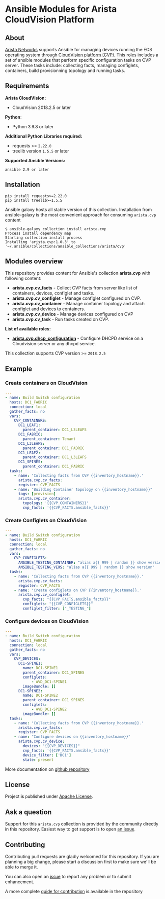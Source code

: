 # Ansible Modules for Arista CloudVision Platform

## About

[Arista Networks](https://www.arista.com/) supports Ansible for managing devices running the EOS operating system through [CloudVision platform (CVP)](https://www.arista.com/en/products/eos/eos-cloudvision). This roles includes a set of ansible modules that perform specific configuration tasks on CVP server. These tasks include: collecting facts, managing configlets, containers, build provisionning topology and running tasks.

## Requirements

__Arista CloudVision:__

- CloudVision 2018.2.5 or later

__Python:__

- Python 3.6.8 or later

__Additional Python Libraries required:__

- requests >= `2.22.0`
- treelib version `1.5.5` or later

__Supported Ansible Versions:__

    ansible 2.9 or later

## Installation

```shell
pip install requests>=2.22.0
pip install treelib>=1.5.5
```

Ansible galaxy hosts all stable version of this collection. Installation from ansible-galaxy is the most convenient approach for consuming `arista.cvp` content

```shell
$ ansible-galaxy collection install arista.cvp
Process install dependency map
Starting collection install process
Installing 'arista.cvp:1.0.3' to '~/.ansible/collections/ansible_collections/arista/cvp'
```

## Modules overview

This repository provides content for Ansible's collection __arista.cvp__ with following content:

- __arista.cvp.cv_facts__ - Collect CVP facts from server like list of containers, devices, configlet and tasks.
- __arista.cvp.cv_configlet__ -  Manage configlet configured on CVP.
- __arista.cvp.cv_container__ -  Manage container topology and attach configlet and devices to containers.
- __arista.cvp.cv_device__ - Manage devices configured on CVP
- __arista.cvp.cv_task__ - Run tasks created on CVP.

__List of available roles:__

- [__arista.cvp.dhcp_configuration__](roles/dhcp_configuration/README.md) - Configure DHCPD service on a Cloudvision server or any dhcpd service.

This collection supports CVP version >= `2018.2.5`

## Example

### Create containers on CloudVision

```yaml
---
- name: Build Switch configuration
  hosts: DC1_FABRIC
  connection: local
  gather_facts: no
  vars:
    CVP_CONTAINERS:
      DC1_LEAF1:
        parent_container: DC1_L3LEAFS
      DC1_FABRIC:
        parent_container: Tenant
      DC1_L3LEAFS:
        parent_container: DC1_FABRIC
      DC1_LEAF2:
        parent_container: DC1_L3LEAFS
      DC1_SPINES:
        parent_container: DC1_FABRIC
  tasks:
    - name: 'Collecting facts from CVP {{inventory_hostname}}.'
      arista.cvp.cv_facts:
      register: CVP_FACTS
    - name: "Building Container topology on {{inventory_hostname}}"
      tags: [provision]
      arista.cvp.cv_container:
        topology: '{{CVP_CONTAINERS}}'
        cvp_facts: '{{CVP_FACTS.ansible_facts}}'
```

### Create Configlets on CloudVision

```yaml
---
- name: Build Switch configuration
  hosts: DC1_FABRIC
  connection: local
  gather_facts: no
  vars:
    CVP_CONFIGLETS:
      ANSIBLE_TESTING_CONTAINER: "alias a{{ 999 | random }} show version"
      ANSIBLE_TESTING_VEOS: "alias a{{ 999 | random }} show version"
  tasks:
    - name: 'Collecting facts from CVP {{inventory_hostname}}.'
      arista.cvp.cv_facts:
      register: CVP_FACTS
    - name: 'Create configlets on CVP {{inventory_hostname}}.'
      arista.cvp.cv_configlet:
        cvp_facts: "{{CVP_FACTS.ansible_facts}}"
        configlets: "{{CVP_CONFIGLETS}}"
        configlet_filter: ["_TESTING_"]
```

### Configure devices on CloudVision

```yaml
---
- name: Build Switch configuration
  hosts: DC1_FABRIC
  connection: local
  gather_facts: no
  vars:
    CVP_DEVICES:
      DC1-SPINE1:
        name: DC1-SPINE1
        parent_container: DC1_SPINES
        configlets:
            - AVD_DC1-SPINE1
        imageBundle: []
      DC1-SPINE2:
        name: DC1-SPINE2
        parent_container: DC1_SPINES
        configlets:
            - AVD_DC1-SPINE2
        imageBundle: []
  tasks:
    - name: 'Collecting facts from CVP {{inventory_hostname}}.'
      arista.cvp.cv_facts:
      register: CVP_FACTS
    - name: "Configure devices on {{inventory_hostname}}"
      arista.cvp.cv_device:
        devices: "{{CVP_DEVICES}}"
        cvp_facts: '{{CVP_FACTS.ansible_facts}}'
        device_filter: ['DC1']
        state: present
```

More documentation on [github repository](https://github.com/aristanetworks/ansible-cvp)

## License

Project is published under [Apache License](LICENSE).

## Ask a question

Support for this `arista.cvp` collection is provided by the community directly in this repository. Easiest way to get support is to open [an issue](https://github.com/aristanetworks/ansible-cvp/issues).

## Contributing

Contributing pull requests are gladly welcomed for this repository. If you are planning a big change, please start a discussion first to make sure we'll be able to merge it.

You can also open an [issue](https://github.com/aristanetworks/ansible-cvp/issues) to report any problem or to submit enhancement.

A more complete [guide for contribution](https://github.com/aristanetworks/ansible-cvp/contributing.md) is available in the repository
